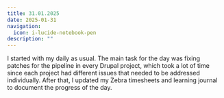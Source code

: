 ```yaml
---
title: 31.01.2025
date: 2025-01-31
navigation:
  icon: i-lucide-notebook-pen
description: ""
---
```


I started with my daily as usual. The main task for the day was fixing patches for the pipeline in every Drupal project, which took a lot of time since each project had different issues that needed to be addressed individually. After that, I updated my Zebra timesheets and learning journal to document the progress of the day.

